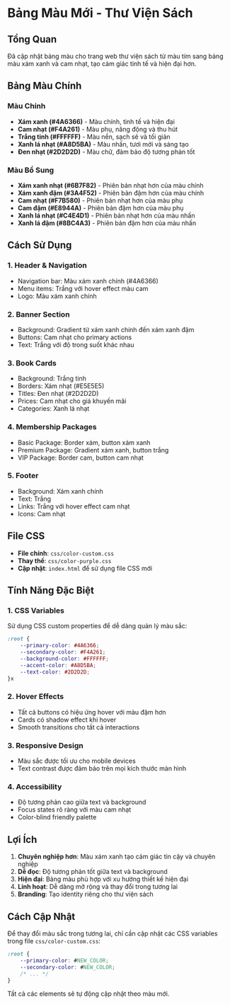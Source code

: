 # Bảng Màu Mới - Thư Viện Sách

## Tổng Quan
Đã cập nhật bảng màu cho trang web thư viện sách từ màu tím sang bảng màu xám xanh và cam nhạt, tạo cảm giác tinh tế và hiện đại hơn.

## Bảng Màu Chính

### Màu Chính
- **Xám xanh (#4A6366)** - Màu chính, tinh tế và hiện đại
- **Cam nhạt (#F4A261)** - Màu phụ, năng động và thu hút
- **Trắng tinh (#FFFFFF)** - Màu nền, sạch sẽ và tối giản
- **Xanh lá nhạt (#A8D5BA)** - Màu nhấn, tươi mới và sáng tạo
- **Đen nhạt (#2D2D2D)** - Màu chữ, đảm bảo độ tương phản tốt

### Màu Bổ Sung
- **Xám xanh nhạt (#6B7F82)** - Phiên bản nhạt hơn của màu chính
- **Xám xanh đậm (#3A4F52)** - Phiên bản đậm hơn của màu chính
- **Cam nhạt (#F7B580)** - Phiên bản nhạt hơn của màu phụ
- **Cam đậm (#E8944A)** - Phiên bản đậm hơn của màu phụ
- **Xanh lá nhạt (#C4E4D1)** - Phiên bản nhạt hơn của màu nhấn
- **Xanh lá đậm (#8BC4A3)** - Phiên bản đậm hơn của màu nhấn

## Cách Sử Dụng

### 1. Header & Navigation
- Navigation bar: Màu xám xanh chính (#4A6366)
- Menu items: Trắng với hover effect màu cam
- Logo: Màu xám xanh chính

### 2. Banner Section
- Background: Gradient từ xám xanh chính đến xám xanh đậm
- Buttons: Cam nhạt cho primary actions
- Text: Trắng với độ trong suốt khác nhau

### 3. Book Cards
- Background: Trắng tinh
- Borders: Xám nhạt (#E5E5E5)
- Titles: Đen nhạt (#2D2D2D)
- Prices: Cam nhạt cho giá khuyến mãi
- Categories: Xanh lá nhạt

### 4. Membership Packages
- Basic Package: Border xám, button xám xanh
- Premium Package: Gradient xám xanh, button trắng
- VIP Package: Border cam, button cam nhạt

### 5. Footer
- Background: Xám xanh chính
- Text: Trắng
- Links: Trắng với hover effect cam nhạt
- Icons: Cam nhạt

## File CSS
- **File chính**: `css/color-custom.css`
- **Thay thế**: `css/color-purple.css`
- **Cập nhật**: `index.html` để sử dụng file CSS mới

## Tính Năng Đặc Biệt

### 1. CSS Variables
Sử dụng CSS custom properties để dễ dàng quản lý màu sắc:
```css
:root {
    --primary-color: #4A6366;
    --secondary-color: #F4A261;
    --background-color: #FFFFFF;
    --accent-color: #A8D5BA;
    --text-color: #2D2D2D;
}x
```

### 2. Hover Effects
- Tất cả buttons có hiệu ứng hover với màu đậm hơn
- Cards có shadow effect khi hover
- Smooth transitions cho tất cả interactions

### 3. Responsive Design
- Màu sắc được tối ưu cho mobile devices
- Text contrast được đảm bảo trên mọi kích thước màn hình

### 4. Accessibility
- Độ tương phản cao giữa text và background
- Focus states rõ ràng với màu cam nhạt
- Color-blind friendly palette

## Lợi Ích

1. **Chuyên nghiệp hơn**: Màu xám xanh tạo cảm giác tin cậy và chuyên nghiệp
2. **Dễ đọc**: Độ tương phản tốt giữa text và background
3. **Hiện đại**: Bảng màu phù hợp với xu hướng thiết kế hiện đại
4. **Linh hoạt**: Dễ dàng mở rộng và thay đổi trong tương lai
5. **Branding**: Tạo identity riêng cho thư viện sách

## Cách Cập Nhật

Để thay đổi màu sắc trong tương lai, chỉ cần cập nhật các CSS variables trong file `css/color-custom.css`:

```css
:root {
    --primary-color: #NEW_COLOR;
    --secondary-color: #NEW_COLOR;
    /* ... */
}
```

Tất cả các elements sẽ tự động cập nhật theo màu mới. 